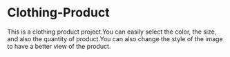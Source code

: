 # Clothing-Product
This is a clothing product project.You can easily select the color, the size, and also the quantity of product.You can also change the style of the image to have a better view of the product.
